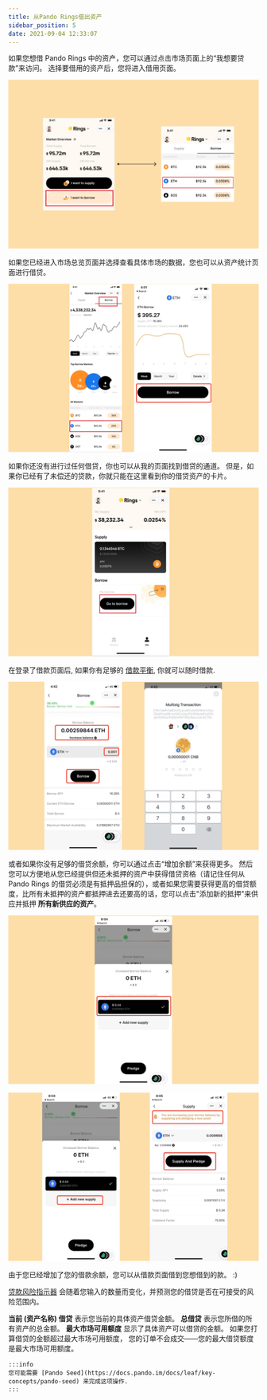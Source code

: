 ```yaml
---
title: 从Pando Rings借出资产
sidebar_position: 5
date: 2021-09-04 12:33:07
---
```


如果您想借 Pando Rings 中的资产，您可以通过点击市场页面上的“我想要贷款”来访问。 选择要借用的资产后，您将进入借用页面。

![](../assets/borrow1.jpg)

如果您已经进入市场总览页面并选择查看具体市场的数据，您也可以从资产统计页面进行借贷。

![](../assets/borrow2.jpg)

如果你还没有进行过任何借贷，你也可以从我的页面找到借贷的通道。 但是，如果你已经有了未偿还的贷款，你就只能在这里看到你的借贷资产的卡片。

![](../assets/borrow3.jpg)

在登录了借款页面后, 如果你有足够的 [借款平衡](../key-concepts/glossary), 你就可以随时借款.

![](../assets/borrow4.jpg)

或者如果你没有足够的借贷余额，你可以通过点击“增加余额”来获得更多。 然后您可以方便地从您已经提供但还未抵押的资产中获得借贷资格（请记住任何从 Pando Rings 的借贷必须是有抵押品担保的），或者如果您需要获得更高的借贷额度，比所有未抵押的资产都抵押进去还要高的话，您可以点击"添加新的抵押"来供应并抵押 **所有新供应的资产**。

![](../assets/borrow5.jpg)

![](../assets/borrow6.jpg)

由于您已经增加了您的借款余额，您可以从借款页面借到您想借到的款。 :)

[贷款风险指示器](../key-concepts/loan-risk-indicator) 会随着您输入的数量而变化，并预测您的借贷是否在可接受的风险范围内。

**当前 (资产名称) 借贷** 表示您当前的具体资产借贷金额。 **总借贷** 表示您所借的所有资产的总金额。 **最大市场可用额度** 显示了具体资产可以借贷的金额。 如果您打算借贷的金额超过最大市场可用额度， 您的订单不会成交——您的最大借贷额度是最大市场可用额度。

````mdx-code-block
:::info
您可能需要 [Pando Seed](https://docs.pando.im/docs/leaf/key-concepts/pando-seed) 来完成这项操作.
:::
````



